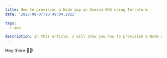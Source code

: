 ```yaml
---
title: How to provision a Node app on Amazon EKS using Terraform
date: '2023-08-07T10:49:04.202Z'

tags:
  - aws

description: In this article, I will show you how to provision a Node app on Amazon EKS using Terraform.
---
```


Hey there ✋🏾!
